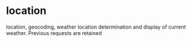 # location
location, geocoding, weather
location determination and display of current weather. Previous requests are retained 
